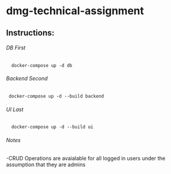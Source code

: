 # dmg-technical-assignment
## Instructions:

######  DB First
      docker-compose up -d db
######  Backend Second
     docker-compose up -d --build backend
######  UI Last
      docker-compose up -d --build ui

######  Notes
-CRUD Operations are avaialable for all logged in users under the assumption that they are admins
